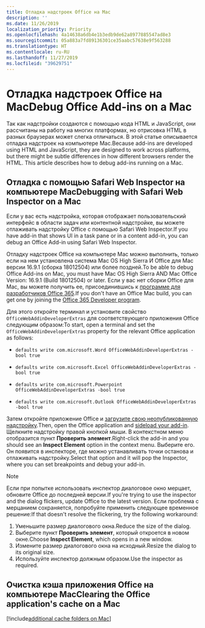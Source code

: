 ```yaml
---
title: Отладка надстроек Office на Mac
description: ''
ms.date: 11/26/2019
localization_priority: Priority
ms.openlocfilehash: 4a14638a6db4e1b3edb9de62a8977885547ad8e3
ms.sourcegitcommit: 05a883a7fd89136301ce35aabc57638e9f563288
ms.translationtype: HT
ms.contentlocale: ru-RU
ms.lasthandoff: 11/27/2019
ms.locfileid: "39629751"
---
```

# <a name="debug-office-add-ins-on-a-mac"></a><span data-ttu-id="eb814-102">Отладка надстроек Office на Mac</span><span class="sxs-lookup"><span data-stu-id="eb814-102">Debug Office Add-ins on a Mac</span></span>

<span data-ttu-id="eb814-p101">Так как надстройки создаются с помощью кода HTML и JavaScript, они рассчитаны на работу на многих платформах, но отрисовка HTML в разных браузерах может слегка отличаться. В этой статье описывается отладка надстроек на компьютере Mac.</span><span class="sxs-lookup"><span data-stu-id="eb814-p101">Because add-ins are developed using HTML and JavaScript, they are designed to work across platforms, but there might be subtle differences in how different browsers render the HTML. This article describes how to debug add-ins running on a Mac.</span></span>

## <a name="debugging-with-safari-web-inspector-on-a-mac"></a><span data-ttu-id="eb814-105">Отладка с помощью Safari Web Inspector на компьютере Mac</span><span class="sxs-lookup"><span data-stu-id="eb814-105">Debugging with Safari Web Inspector on a Mac</span></span>

<span data-ttu-id="eb814-106">Если у вас есть надстройка, которая отображает пользовательский интерфейс в области задач или контентной надстройке, вы можете отлаживать надстройку Office с помощью Safari Web Inspector.</span><span class="sxs-lookup"><span data-stu-id="eb814-106">If you have add-in that shows UI in a task pane or in a content add-in, you can debug an Office Add-in using Safari Web Inspector.</span></span>

<span data-ttu-id="eb814-107">Отладку надстроек Office на компьютере Mac можно выполнить, только если на нем установлена система Mac OS High Sierra И Office для Mac версии 16.9.1 (сборка 18012504) или более поздней.</span><span class="sxs-lookup"><span data-stu-id="eb814-107">To be able to debug Office Add-ins on Mac, you must have Mac OS High Sierra AND Mac Office Version: 16.9.1 (Build 18012504) or later.</span></span> <span data-ttu-id="eb814-108">Если у вас нет сборки Office для Mac, вы можете получить ее, присоединившись к [программе для разработчиков Office 365](https://aka.ms/o365devprogram).</span><span class="sxs-lookup"><span data-stu-id="eb814-108">If you don't have an Office Mac build, you can get one by joining the [Office 365 Developer program](https://aka.ms/o365devprogram).</span></span>

<span data-ttu-id="eb814-109">Для этого откройте терминал и установите свойство `OfficeWebAddinDeveloperExtras` для соответствующего приложения Office следующим образом:</span><span class="sxs-lookup"><span data-stu-id="eb814-109">To start, open a terminal and set the `OfficeWebAddinDeveloperExtras` property for the relevant Office application as follows:</span></span>

- `defaults write com.microsoft.Word OfficeWebAddinDeveloperExtras -bool true`

- `defaults write com.microsoft.Excel OfficeWebAddinDeveloperExtras -bool true`

- `defaults write com.microsoft.Powerpoint OfficeWebAddinDeveloperExtras -bool true`

- `defaults write com.microsoft.Outlook OfficeWebAddinDeveloperExtras -bool true`

<span data-ttu-id="eb814-110">Затем откройте приложение Office и [загрузите свою неопубликованную надстройку](sideload-an-office-add-in-on-ipad-and-mac.md).</span><span class="sxs-lookup"><span data-stu-id="eb814-110">Then, open the Office application and [sideload your add-in](sideload-an-office-add-in-on-ipad-and-mac.md).</span></span> <span data-ttu-id="eb814-111">Щелкните надстройку правой кнопкой мыши. В контекстном меню отобразится пункт **Проверить элемент**.</span><span class="sxs-lookup"><span data-stu-id="eb814-111">Right-click the add-in and you should see an **Inspect Element** option in the context menu.</span></span> <span data-ttu-id="eb814-112">Выберите его. Он появится в инспекторе, где можно устанавливать точки останова и отлаживать надстройку.</span><span class="sxs-lookup"><span data-stu-id="eb814-112">Select that option and it will pop the Inspector, where you can set breakpoints and debug your add-in.</span></span>

> [!NOTE]
> <span data-ttu-id="eb814-113">Если при попытке использовать инспектор диалоговое окно мерцает, обновите Office до последней версии.</span><span class="sxs-lookup"><span data-stu-id="eb814-113">If you're trying to use the inspector and the dialog flickers, update Office to the latest version.</span></span> <span data-ttu-id="eb814-114">Если проблема с мерцанием сохраняется, попробуйте применить следующее временное решение:</span><span class="sxs-lookup"><span data-stu-id="eb814-114">If that doesn't resolve the flickering, try the following workaround:</span></span>
> 1. <span data-ttu-id="eb814-115">Уменьшите размер диалогового окна.</span><span class="sxs-lookup"><span data-stu-id="eb814-115">Reduce the size of the dialog.</span></span>
> 2. <span data-ttu-id="eb814-116">Выберите пункт **Проверить элемент**, который откроется в новом окне.</span><span class="sxs-lookup"><span data-stu-id="eb814-116">Choose **Inspect Element**, which opens in a new window.</span></span>
> 3. <span data-ttu-id="eb814-117">Измените размер диалогового окна на исходный.</span><span class="sxs-lookup"><span data-stu-id="eb814-117">Resize the dialog to its original size.</span></span>
> 4. <span data-ttu-id="eb814-118">Используйте инспектор должным образом.</span><span class="sxs-lookup"><span data-stu-id="eb814-118">Use the inspector as required.</span></span>

## <a name="clearing-the-office-applications-cache-on-a-mac"></a><span data-ttu-id="eb814-119">Очистка кэша приложения Office на компьютере Mac</span><span class="sxs-lookup"><span data-stu-id="eb814-119">Clearing the Office application's cache on a Mac</span></span>

[!include[additional cache folders on Mac](../includes/mac-cache-folders.md)]
